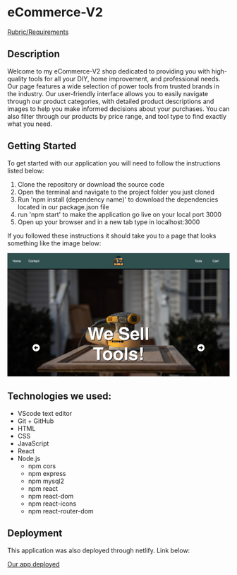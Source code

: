 # eCommerce-V2
[Rubric/Requirements](https://docs.google.com/document/d/1LWjRe_Faxm3xuugTb3m6BzIzXm1yR7RJ-V9hs3w_eZI/edit)

## Description
Welcome to my eCommerce-V2 shop dedicated to providing you with high-quality tools for all your DIY, home improvement, and professional needs. Our page features a wide selection of power tools from trusted brands in the industry. Our user-friendly interface allows you to easily navigate through our product categories, with detailed product descriptions and images to help you make informed decisions about your purchases. You can also filter through our products by price range, and tool type to find exactly what you need.

## Getting Started
To get started with our application you will need to follow the instructions listed below:

1. Clone the repository or download the source code
2. Open the terminal and navigate to the project folder you just cloned
3. Run 'npm install (dependency name)' to download the dependencies located in our package.json file
4. run 'npm start' to make the application go live on your local port 3000
5. Open up your browser and in a new tab type in localhost:3000

If you followed these instructions it should take you to a page that looks something like the image below:

![home demo](./src/images/Screen%20Shot%202023-04-04%20at%209.39.15%20PM.png)

## Technologies we used:
- VScode text editor
- Git + GitHub
- HTML
- CSS
- JavaScript
- React
- Node.js
    - npm cors
    - npm express
    - npm mysql2
    - npm react
    - npm react-dom
    - npm react-icons
    - npm react-router-dom

## Deployment
This application was also deployed through netlify. Link below:

[Our app deployed](https://silver-alfajores-3b1022.netlify.app/)